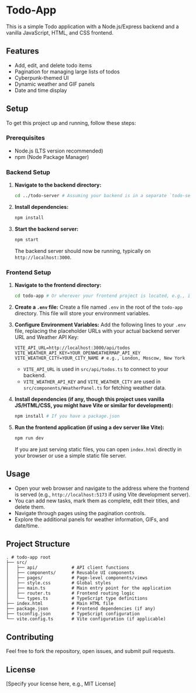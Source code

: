 # Todo-App

This is a simple Todo application with a Node.js/Express backend and a vanilla JavaScript, HTML, and CSS frontend.

## Features

- Add, edit, and delete todo items
- Pagination for managing large lists of todos
- Cyberpunk-themed UI
- Dynamic weather and GIF panels
- Date and time display

## Setup

To get this project up and running, follow these steps:

### Prerequisites

- Node.js (LTS version recommended)
- npm (Node Package Manager)

### Backend Setup

1. **Navigate to the backend directory:**
   ```bash
   cd ../todo-server # Assuming your backend is in a separate `todo-server` directory outside this project
   ```

2. **Install dependencies:**
   ```bash
   npm install
   ```

3. **Start the backend server:**
   ```bash
   npm start
   ```
   The backend server should now be running, typically on `http://localhost:3000`.

### Frontend Setup

1. **Navigate to the frontend directory:**
   ```bash
   cd todo-app # Or wherever your frontend project is located, e.g., if you are already in the root of the frontend project, you don't need to cd.
   ```

2. **Create a `.env` file:**
   Create a file named `.env` in the root of the `todo-app` directory. This file will store your environment variables.

3. **Configure Environment Variables:**
   Add the following lines to your `.env` file, replacing the placeholder URLs with your actual backend server URL and Weather API Key:
   ```
   VITE_API_URL=http://localhost:3000/api/todos
   VITE_WEATHER_API_KEY=YOUR_OPENWEATHERMAP_API_KEY
   VITE_WEATHER_CITY=YOUR_CITY_NAME # e.g., London, Moscow, New York
   ```
   *   `VITE_API_URL` is used in `src/api/todos.ts` to connect to your backend.
   *   `VITE_WEATHER_API_KEY` and `VITE_WEATHER_CITY` are used in `src/components/WeatherPanel.ts` for fetching weather data.

4. **Install dependencies (if any, though this project uses vanilla JS/HTML/CSS, you might have Vite or similar for development):**
   ```bash
   npm install # If you have a package.json
   ```

5. **Run the frontend application (if using a dev server like Vite):**
   ```bash
   npm run dev
   ```
   If you are just serving static files, you can open `index.html` directly in your browser or use a simple static file server.

## Usage

- Open your web browser and navigate to the address where the frontend is served (e.g., `http://localhost:5173` if using Vite development server).
- You can add new tasks, mark them as complete, edit their titles, and delete them.
- Navigate through pages using the pagination controls.
- Explore the additional panels for weather information, GIFs, and date/time.

## Project Structure

```
. # todo-app root
├── src/
│   ├── api/             # API client functions
│   ├── components/      # Reusable UI components
│   ├── pages/           # Page-level components/views
│   ├── style.css        # Global styles
│   ├── main.ts          # Main entry point for the application
│   ├── router.ts        # Frontend routing logic
│   └── types.ts         # TypeScript type definitions
├── index.html           # Main HTML file
├── package.json         # Frontend dependencies (if any)
├── tsconfig.json        # TypeScript configuration
└── vite.config.ts       # Vite configuration (if applicable)
```

## Contributing

Feel free to fork the repository, open issues, and submit pull requests.

## License

[Specify your license here, e.g., MIT License] 